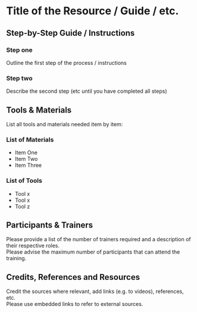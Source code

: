 # Title of the Resource / Guide / etc.

## Step-by-Step Guide / Instructions 
### Step one
Outline the first step of the process / instructions

### Step two
Describe the second step (etc until you have completed all steps) 

## Tools & Materials
List all tools and materials needed item by item: 
### List of Materials
- Item One
- Item Two
- Item Three

### List of Tools
- Tool x
- Tool x
- Tool z

## Participants & Trainers
Please provide a list of the number of trainers required and a description of their respective roles.  
Please advise the maximum number of participants that can attend the training.

## Credits, References and Resources  
Credit the sources where relevant, add links (e.g. to videos), references, etc.  
Please use embedded links to refer to external sources.
